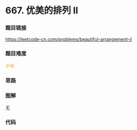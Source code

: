 # 667. 优美的排列 II

### 题目链接

https://leetcode-cn.com/problems/beautiful-arrangement-ii

### 题目难度

<font color=#F0AD4E>中等</font>

### 思路



### 图解

无

### 代码

```python
```